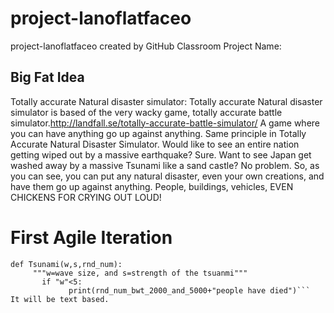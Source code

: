 # project-lanoflatfaceo
project-lanoflatfaceo created by GitHub Classroom
 Project Name:

## Big Fat Idea

Totally accurate Natural disaster simulator:
Totally accurate Natural disaster simulator is based of the very wacky game,
totally accurate battle simulator.http://landfall.se/totally-accurate-battle-simulator/ A game where you can have anything go up against anything.
Same principle in Totally Accurate Natural Disaster Simulator.
Would like to see an entire nation getting wiped out by a massive earthquake?
Sure. Want to see Japan get washed away by a massive Tsunami like a sand castle? No problem.
So, as you can see, you can put any natural disaster, even your own creations, and have them go up against anything.
People, buildings, vehicles, EVEN CHICKENS FOR CRYING OUT LOUD! 
# First Agile Iteration
```
def Tsunami(w,s,rnd_num):
     """w=wave size, and s=strength of the tsuanmi"""
       if "w"<5:
             print(rnd_num_bwt_2000_and_5000+"people have died")```
It will be text based.


